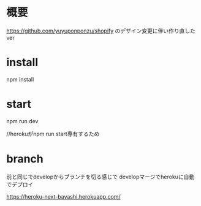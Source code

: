 # 概要
https://github.com/yuyuponponzu/shopify
のデザイン変更に伴い作り直したver

# install
npm install

# start
npm run dev 

//herokuがnpm run start専有するため

# branch
前と同じでdevelopからブランチを切る感じで
developマージでherokuに自動でデプロイ

https://heroku-next-bayashi.herokuapp.com/
